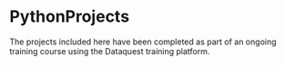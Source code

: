 # PythonProjects
The projects included here have been completed as part of an ongoing training course using the Dataquest training platform.
